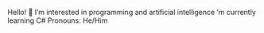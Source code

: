 Hello! 🙌
I’m interested in programming and artificial intelligence
’m currently learning C#
Pronouns: He/Him

<!---
jacobsouth/jacobsouth is a ✨ special ✨ repository because its `README.md` (this file) appears on your GitHub profile.
You can click the Preview link to take a look at your changes.
--->
